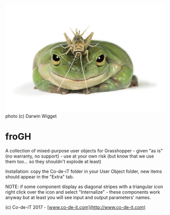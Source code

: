 ![froGH](https://raw.githubusercontent.com/Co-de-iT/froGH/master/media/frog-and-grasshopper-darwin-wiggett.jpg)
photo (c) Darwin Wigget

# froGH
A collection of mixed-purpose user objects for Grasshopper - given "as is" (no warranty, no support) - use at your own risk (but know that we use them too... so they shouldn't explode at least)

Installation: copy the Co-de-iT folder in your User Object folder, new items should appear in the "Extra" tab.

NOTE: if some component display as diagonal stripes with a triangular icon right click over the icon and select "Internalize" - these components work anyway but at least you will see input and output parameters' names.

(c) Co-de-iT 2017 - [www.co-de-it.com](http://www.co-de-it.com)